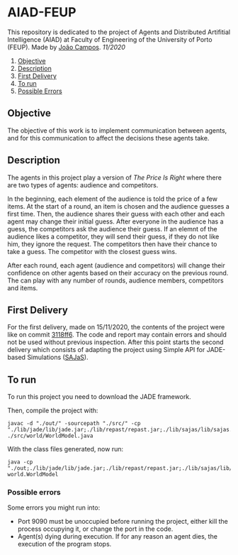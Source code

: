 # AIAD-FEUP

This repository is dedicated to the project of Agents and Distributed Artifitial Intelligence (AIAD) at Faculty of Engineering of the University of Porto (FEUP).
Made by [João Campos](https://github.com/Pastilhas). *11/2020*


1. [Objective](#objective)
2. [Description](#description)
3. [First Delivery](#first-delivery)
4. [To run](#to-run)
5. [Possible Errors](#possible-errors)

## Objective
The objective of this work is to implement communication between agents, and for this communication to affect the decisions these agents take.

## Description
The agents in this project play a version of *The Price Is Right* where there are two types of agents: audience and competitors.

In the beginning, each element of the audience is told the price of a few items. At the start of a round, an item is chosen and the audience guesses a first time.
Then, the audience shares their guess with each other and each agent may change their initial guess. After everyone in the audience has a guess, 
the competitors ask the audience their guess. If an elemnt of the audience likes a competitor, they will send their guess, if they do not like him, they ignore the request.
The competitors then have their chance to take a guess. The competitor with the closest guess wins.

After each round, each agent (audience and competitors) will change their confidence on other agents based on their accuracy on the previous round.
The can play with any number of rounds, audience members, competitors and items.

## First Delivery
For the first delivery, made on 15/11/2020, the contents of the project were like on commit [3118ff6](https://github.com/Pastilhas/AIAD-FEUP/commit/3118ff611fef95e0babf14fea256b1fc7a4ceeb4). The code and report may contain errors and should not be used without previous inspection. 
After this point starts the second delivery which consists of adapting the project using Simple API for JADE-based Simulations ([SAJaS](https://web.fe.up.pt/~hlc/doku.php?id=sajas)).

## To run
To run this project you need to download the JADE framework.

Then, compile the project with:
    
    javac -d "./out/" -sourcepath "./src/" -cp "./lib/jade/lib/jade.jar;./lib/repast/repast.jar;./lib/sajas/lib/sajas.jar" ./src/world/WorldModel.java
With the class files generated, now run:
    
    java -cp "./out;./lib/jade/lib/jade.jar;./lib/repast/repast.jar;./lib/sajas/lib/sajas.jar" world.WorldModel

### Possible errors
Some errors you might run into:
 - Port 9090 must be unoccupied before running the project, either kill the process occupying it, or change the port in the code.
 - Agent(s) dying during execution. If for any reason an agent dies, the execution of the program stops.
 
